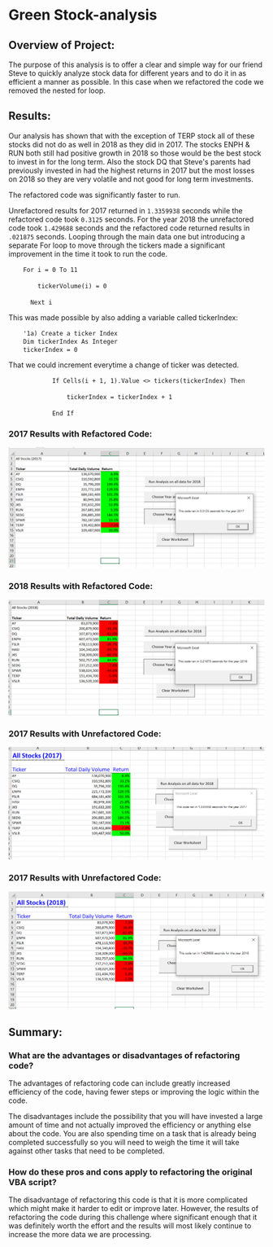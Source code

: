 # Green Stock-analysis

## Overview of Project: 

The purpose of this analysis is to offer a clear and simple way for our friend Steve to quickly analyze stock data for different years and to do it in as efficient a manner as possible. In this case when we refactored the code we removed the nested for loop.

## Results: 

Our analysis has shown that with the exception of TERP stock all of these stocks did not do as well in 2018 as they did in 2017. The stocks ENPH & RUN both still had positive growth in 2018 so those would be the best stock to invest in for the long term. Also the stock DQ that Steve's parents had previously invested in had the highest returns in 2017 but the most losses on 2018 so they are very volatile and not good for long term investments. 

The refactored code was significantly faster to run. 

Unrefactored results for 2017 returned in `1.3359938` seconds while the refactored code took `0.3125` seconds. For the year 2018 the unrefactored code took `1.429688` seconds and the refactored code returned results in `.021875` seconds. Looping through the main data one but introducing a separate For loop to move through the tickers made a significant improvement in the time it took to run the code. 

```
    For i = 0 To 11
        
        tickerVolume(i) = 0

      Next i
```

This was made possible by also adding a variable called tickerIndex:

```
    '1a) Create a ticker Index
    Dim tickerIndex As Integer
    tickerIndex = 0
```
That we could increment everytime a change of ticker was detected.
```
            If Cells(i + 1, 1).Value <> tickers(tickerIndex) Then
                
                tickerIndex = tickerIndex + 1
            
            End If
```

### 2017 Results with Refactored Code:

![Refactored Results & Run Time for 2017](https://github.com/ccastanette/stock-analysis/blob/master/Resources/VBA_Challenge_2017.png)

### 2018 Results with Refactored Code:

![Refactored Results & Run Time for 2018](https://github.com/ccastanette/stock-analysis/blob/master/Resources/VBA_Challenge_2018.png)

### 2017 Results with Unrefactored Code:

![Un-Refactored Results & Run Time for 2017](https://github.com/ccastanette/stock-analysis/blob/master/Resources/VBA_Challenge_2017_unrefactored.png)

### 2017 Results with Unrefactored Code:

![Un-Refactored Results & Run Time for 2018](https://github.com/ccastanette/stock-analysis/blob/master/Resources/VBA_Challenge_2018_unrefactored.png)


## Summary: 

### What are the advantages or disadvantages of refactoring code?

The advantages of refactoring code can include greatly increased efficiency of the code, having fewer steps or improving the logic within the code.

The disadvantages include the possibility that you will have invested a large amount of time and not actually improved the efficiency or anything else about the code. You are also spending time on a task that is already being completed successfully so you will need to weigh the time it will take against other tasks that need to be completed.

### How do these pros and cons apply to refactoring the original VBA script?

The disadvantage of refactoring this code is that it is more complicated which might make it harder to edit or improve later. However, the results of refactoring the code during this challenge where significant enough that it was definitely worth the effort and the results will most likely continue to increase the more data we are processing. 
